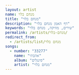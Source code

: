 ```yaml
---
layout: artist
name: מנחם בלוי
title: "מנחם בלוי"
description: "דף האמן מנחם בלוי"
keywords: "שירים, מוזיקה, מנחם בלוי"
permalink: /artists/מנחם-בלוי/
redirect_from:
  - /artists/list/מנחם בלוי
songs:
  - number: "33277"
    name: "אהבתי"
    album: "סינגלים"
    artist: "מנחם בלוי"
---
```

